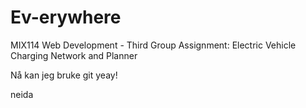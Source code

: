 # Ev-erywhere

MIX114 Web Development - Third Group Assignment: Electric Vehicle Charging Network and Planner

Nå kan jeg bruke git yeay!

neida

